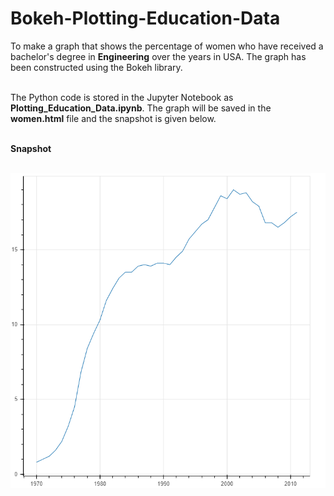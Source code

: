 # Bokeh-Plotting-Education-Data
To make a graph that shows the percentage of women who have received a bachelor's degree in **Engineering** over the years in USA. The graph has been constructed using the Bokeh library.
<br></br>

The Python code is stored in the Jupyter Notebook as **Plotting_Education_Data.ipynb**. The graph will be saved in the **women.html** file and the snapshot is given below.
<br></br>

**Snapshot**
<br></br>

![women](bokeh_plot_women.png)
